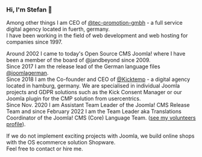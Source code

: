 ### Hi, I'm Stefan 👋

Among other things I am CEO of [@tec-promotion-gmbh](https://github.com/tec-promotion-gmbh/) - a full service digital agency located in fuerth, germany.  
I have been working in the field of web development and web hosting for companies since 1997.  

Around 2002 I came to today's Open Source CMS Joomla! where I have been a member of the board of @jandbeyond since 2009.  
Since 2017 I am the release lead of the German language files [@joomlagerman](https://github.com/joomlagerman/).  
Since 2018 I am the Co-founder and CEO of [@Kicktemp](https://github.com/Kicktemp/) - a digital agency located in hamburg, germany. We are specialised in individual Joomla projects and GDPR solutions such as the Kick Consent Manager or our Joomla plugin for the CMP solution from usercentrics.  
Since Nov. 2020 I am Assistant Team Leader of the Joomla! CMS Release Team and since February 2022 I am the Team Leader aka Translations Coordinator of the Joomla! CMS (Core) Language Team. ([see my volunteers profile](https://volunteers.joomla.org/joomlers/1163-stefan-wendhausen)).

If we do not implement exciting projects with Joomla, we build online shops with the OS ecommerce solution Shopware.  
Feel free to contact or hire me. 
